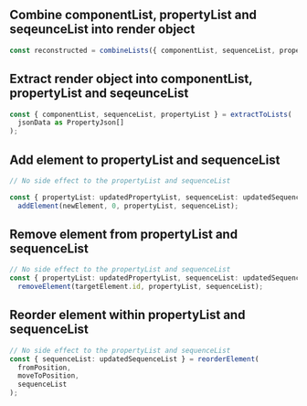 ## Combine componentList, propertyList and seqeunceList into render object

```typescript
const reconstructed = combineLists({ componentList, sequenceList, propertyList });
```

## Extract render object into componentList, propertyList and seqeunceList

```typescript
const { componentList, sequenceList, propertyList } = extractToLists(
  jsonData as PropertyJson[]
);
```

## Add element to propertyList and sequenceList

```typescript
// No side effect to the propertyList and sequenceList

const { propertyList: updatedPropertyList, sequenceList: updatedSequenceList } =
  addElement(newElement, 0, propertyList, sequenceList);
```

## Remove element from propertyList and sequenceList

```typescript
// No side effect to the propertyList and sequenceList
const { propertyList: updatedPropertyList, sequenceList: updatedSequenceList } =
  removeElement(targetElement.id, propertyList, sequenceList);
```

## Reorder element within propertyList and sequenceList

```typescript
// No side effect to the propertyList and sequenceList
const { sequenceList: updatedSequenceList } = reorderElement(
  fromPosition,
  moveToPosition,
  sequenceList
);
```

